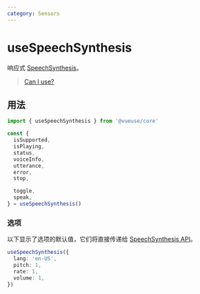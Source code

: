 ```yaml
---
category: Sensors
---
```


# useSpeechSynthesis

响应式 [SpeechSynthesis](https://developer.mozilla.org/en-US/docs/Web/API/SpeechSynthesis)。

> [Can I use?](https://caniuse.com/mdn-api_speechsynthesis)

## 用法

```ts
import { useSpeechSynthesis } from '@vueuse/core'

const {
  isSupported,
  isPlaying,
  status,
  voiceInfo,
  utterance,
  error,
  stop,

  toggle,
  speak,
} = useSpeechSynthesis()
```

### 选项

以下显示了选项的默认值，它们将直接传递给 [SpeechSynthesis API](https://developer.mozilla.org/en-US/docs/Web/API/SpeechSynthesis)。

```ts
useSpeechSynthesis({
  lang: 'en-US',
  pitch: 1,
  rate: 1,
  volume: 1,
})
```
